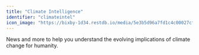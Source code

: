 ```yaml
---
title: "Climate Intelligence"
identifier: "climateintel"
icon_image: "https://bixby-1d34.restdb.io/media/5e3b5d96a7fd1c4c00027cf0"
---
```

News and more to help you understand the evolving implications of climate change for humanity.